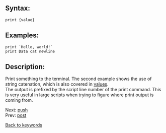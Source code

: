 ## Syntax:
`print {value}`
## Examples:
``print `Hello, world!` ``  
`print Data cat newline`

## Description:
Print something to the terminal. The second example shows the use of string catenation, which is also covered in [values](../core.md).  
The output is prefixed by the script line number of the print command. This is very useful in large scripts when trying to figure where print output is coming from.

Next: [push](push.md)  
Prev: [post](post.md)

[Back to keywords](../keywords.md)
